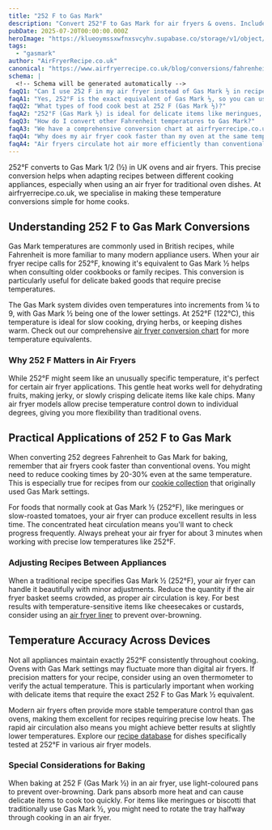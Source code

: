 ```yaml
---
title: "252 F to Gas Mark"
description: "Convert 252°F to Gas Mark for air fryers & ovens. Includes UK conversion charts, baking tips, and temperature adjustments for perfect results."
pubDate: 2025-07-20T00:00:00.000Z
heroImage: "https://klueoymssxwfnxsvcyhv.supabase.co/storage/v1/object/public/Shmucket/252-f-to-gas-mark.png"
tags:
  - "gasmark"
author: "AirFryerRecipe.co.uk"
canonical: "https://www.airfryerrecipe.co.uk/blog/conversions/fahrenheit-to-gas-mark/252-f-to-gas-mark"
schema: |
  <!-- Schema will be generated automatically -->
faqQ1: "Can I use 252 F in my air fryer instead of Gas Mark ½ in recipes?"
faqA1: "Yes, 252°F is the exact equivalent of Gas Mark ½, so you can use this temperature in your air fryer. Just remember air fryers cook faster, so reduce cooking times by about 20% compared to oven recipes."
faqQ2: "What types of food cook best at 252 F (Gas Mark ½)?"
faqA2: "252°F (Gas Mark ½) is ideal for delicate items like meringues, slow-dried fruits, herb dehydration, and keeping dishes warm. It's also great for slow-roasting tomatoes or making jerky in your air fryer."
faqQ3: "How do I convert other Fahrenheit temperatures to Gas Mark?"
faqA3: "We have a comprehensive conversion chart at airfryerrecipe.co.uk that shows all common temperature equivalents. For quick reference, Gas Mark 1 is 275°F, with each full Gas Mark increasing by about 25°F."
faqQ4: "Why does my air fryer cook faster than my oven at the same temperature?"
faqA4: "Air fryers circulate hot air more efficiently than conventional ovens, cooking food faster even at identical temperatures like 252°F. The compact size and powerful fan mean heat transfers to food more quickly than in a traditional oven."
---
```

<p>252°F converts to Gas Mark 1/2 (½) in UK ovens and air fryers. This precise conversion helps when adapting recipes between different cooking appliances, especially when using an air fryer for traditional oven dishes. At airfryerrecipe.co.uk, we specialise in making these temperature conversions simple for home cooks.</p>

<h2>Understanding 252 F to Gas Mark Conversions</h2>
<p>Gas Mark temperatures are commonly used in British recipes, while Fahrenheit is more familiar to many modern appliance users. When your air fryer recipe calls for 252°F, knowing it's equivalent to Gas Mark ½ helps when consulting older cookbooks or family recipes. This conversion is particularly useful for delicate baked goods that require precise temperatures.</p>
<p>The Gas Mark system divides oven temperatures into increments from ¼ to 9, with Gas Mark ½ being one of the lower settings. At 252°F (122°C), this temperature is ideal for slow cooking, drying herbs, or keeping dishes warm. Check out our comprehensive <a href=https://www.airfryerrecipe.co.uk/air-fryer-conversion-chart>air fryer conversion chart</a> for more temperature equivalents.</p>

<h3>Why 252 F Matters in Air Fryers</h3>
<p>While 252°F might seem like an unusually specific temperature, it's perfect for certain air fryer applications. This gentle heat works well for dehydrating fruits, making jerky, or slowly crisping delicate items like kale chips. Many air fryer models allow precise temperature control down to individual degrees, giving you more flexibility than traditional ovens.</p>

<h2>Practical Applications of 252 F to Gas Mark</h2>
<p>When converting 252 degrees Fahrenheit to Gas Mark for baking, remember that air fryers cook faster than conventional ovens. You might need to reduce cooking times by 20-30% even at the same temperature. This is especially true for recipes from our <a href=https://www.airfryerrecipe.co.uk/recipe-category/cookies>cookie collection</a> that originally used Gas Mark settings.</p>
<p>For foods that normally cook at Gas Mark ½ (252°F), like meringues or slow-roasted tomatoes, your air fryer can produce excellent results in less time. The concentrated heat circulation means you'll want to check progress frequently. Always preheat your air fryer for about 3 minutes when working with precise low temperatures like 252°F.</p>

<h3>Adjusting Recipes Between Appliances</h3>
<p>When a traditional recipe specifies Gas Mark ½ (252°F), your air fryer can handle it beautifully with minor adjustments. Reduce the quantity if the air fryer basket seems crowded, as proper air circulation is key. For best results with temperature-sensitive items like cheesecakes or custards, consider using an <a href=https://www.airfryerrecipe.co.uk/air-fryer-cleaner>air fryer liner</a> to prevent over-browning.</p>

<h2>Temperature Accuracy Across Devices</h2>
<p>Not all appliances maintain exactly 252°F consistently throughout cooking. Ovens with Gas Mark settings may fluctuate more than digital air fryers. If precision matters for your recipe, consider using an oven thermometer to verify the actual temperature. This is particularly important when working with delicate items that require the exact 252 F to Gas Mark ½ equivalent.</p>
<p>Modern air fryers often provide more stable temperature control than gas ovens, making them excellent for recipes requiring precise low heats. The rapid air circulation also means you might achieve better results at slightly lower temperatures. Explore our <a href=https://www.airfryerrecipe.co.uk/recipes>recipe database</a> for dishes specifically tested at 252°F in various air fryer models.</p>

<h3>Special Considerations for Baking</h3>
<p>When baking at 252 F (Gas Mark ½) in an air fryer, use light-coloured pans to prevent over-browning. Dark pans absorb more heat and can cause delicate items to cook too quickly. For items like meringues or biscotti that traditionally use Gas Mark ½, you might need to rotate the tray halfway through cooking in an air fryer.</p>

